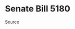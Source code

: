 # Senate Bill 5180

[Source](http://lawfilesext.leg.wa.gov/biennium/2023-24/Pdf/Bills/Senate%20Bills/5180.pdf)
